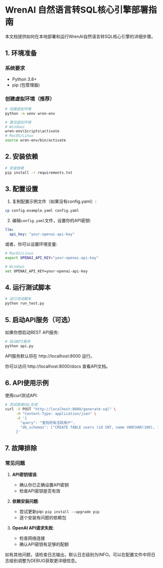 # WrenAI 自然语言转SQL核心引擎部署指南

本文档提供如何在本地部署和运行WrenAI自然语言转SQL核心引擎的详细步骤。

## 1. 环境准备

### 系统要求
- Python 3.8+
- pip (包管理器)

### 创建虚拟环境（推荐）

```bash
# 创建虚拟环境
python -m venv wren-env

# 激活虚拟环境
# Windows
wren-env\Scripts\activate
# MacOS/Linux
source wren-env/bin/activate
```

## 2. 安装依赖

```bash
# 安装依赖
pip install -r requirements.txt
```

## 3. 配置设置

1. 复制配置示例文件（如果没有config.yaml）:
```bash
cp config.example.yaml config.yaml
```

2. 编辑`config.yaml`文件，设置你的API密钥:
```yaml
llm:
  api_key: "your-openai-api-key"
```

或者，你可以设置环境变量:
```bash
# MacOS/Linux
export OPENAI_API_KEY="your-openai-api-key"

# Windows
set OPENAI_API_KEY=your-openai-api-key
```

## 4. 运行测试脚本

```bash
# 运行测试脚本
python run_test.py
```

## 5. 启动API服务（可选）

如果你想启动REST API服务:

```bash
# 启动API服务
python api.py
```

API服务默认将在 http://localhost:8000 运行。

你可以访问 http://localhost:8000/docs 查看API文档。

## 6. API使用示例

使用curl测试API:

```bash
# 测试直接SQL生成
curl -X POST "http://localhost:8000/generate-sql" \
     -H "Content-Type: application/json" \
     -d '{
       "query": "查找所有活跃用户",
       "db_schemas": ["CREATE TABLE users (id INT, name VARCHAR(100), is_active BOOLEAN);"]
     }'
```

## 7. 故障排除

### 常见问题

1. **API密钥错误**:
   - 确认你已正确设置API密钥
   - 检查API密钥是否有效

2. **依赖安装问题**:
   - 尝试更新pip: `pip install --upgrade pip`
   - 逐个安装有问题的依赖包

3. **OpenAI API请求失败**:
   - 检查网络连接
   - 确认API密钥有足够的配额

如有其他问题，请检查日志输出，默认日志级别为INFO。可以在配置文件中将日志级别调整为DEBUG获取更详细信息。